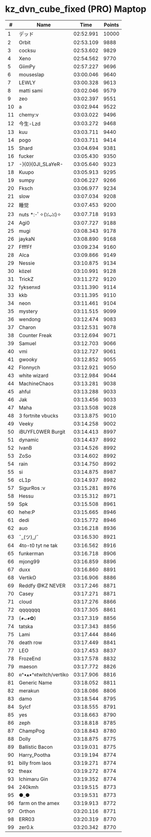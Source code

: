 # kz_dvn_cube_fixed (PRO) Maptop

|  # | Name | Time | Points |
|-------------- | -------------- | -------------- | -------------- | 
| 1 | デッド | 02:52.991 | 10000 | 
| 2 | Orbit | 02:53.109 | 9888 | 
| 3 | cocksu | 02:53.602 | 9829 | 
| 4 | Xeno | 02:54.562 | 9770 | 
| 5 | GiimPy | 02:57.227 | 9696 | 
| 6 | mouseslap | 03:00.046 | 9640 | 
| 7 | LEWLY | 03:00.328 | 9613 | 
| 8 | matti sami | 03:02.046 | 9579 | 
| 9 | zeo | 03:02.397 | 9551 | 
| 10 | a | 03:02.944 | 9522 | 
| 11 | chemy:v | 03:03.022 | 9496 | 
| 12 | 今生-Lzd | 03:03.272 | 9468 | 
| 13 | kuu | 03:03.711 | 9440 | 
| 14 | pogo | 03:03.711 | 9414 | 
| 15 | Shard | 03:04.694 | 9381 | 
| 16 | fucker | 03:05.430 | 9350 | 
| 17 | -}{0}{0JI_SLaYeR- | 03:05.640 | 9323 | 
| 18 | Kuupo | 03:05.913 | 9295 | 
| 19 | sumpy | 03:06.227 | 9266 | 
| 20 | Fksch | 03:06.977 | 9234 | 
| 21 | slow | 03:07.034 | 9208 | 
| 22 | 睡觉 | 03:07.453 | 9200 | 
| 23 | nuts *:･ﾟ✧(ꈍᴗꈍ)✧ | 03:07.718 | 9193 | 
| 24 | Agi0 | 03:07.727 | 9188 | 
| 25 | mugi | 03:08.343 | 9178 | 
| 26 | jaykaN | 03:08.890 | 9168 | 
| 27 | FfffFf | 03:09.234 | 9160 | 
| 28 | Alca | 03:09.866 | 9149 | 
| 29 | Nessie | 03:10.875 | 9134 | 
| 30 | közel | 03:10.991 | 9128 | 
| 31 | TrickZ | 03:11.272 | 9120 | 
| 32 | fyksenxd | 03:11.390 | 9114 | 
| 33 | kkb | 03:11.395 | 9110 | 
| 34 | neon | 03:11.461 | 9104 | 
| 35 | mystery | 03:11.515 | 9099 | 
| 36 | wendong | 03:12.474 | 9083 | 
| 37 | Charon | 03:12.531 | 9078 | 
| 38 | Counter Freak | 03:12.694 | 9071 | 
| 39 | Samuel | 03:12.703 | 9066 | 
| 40 | vmi | 03:12.727 | 9061 | 
| 41 | gwooky | 03:12.852 | 9055 | 
| 42 | Flonnych | 03:12.921 | 9050 | 
| 43 | white wizard | 03:12.984 | 9044 | 
| 44 | MachineChaos | 03:13.281 | 9038 | 
| 45 | ahful | 03:13.288 | 9033 | 
| 46 | Jak | 03:13.456 | 9033 | 
| 47 | Maha | 03:13.508 | 9028 | 
| 48 | 3 fortnite vbucks | 03:13.875 | 9010 | 
| 49 | Veeky | 03:14.258 | 9002 | 
| 50 | iBUYFL0WER Burgit | 03:14.413 | 8997 | 
| 51 | dynamic | 03:14.437 | 8992 | 
| 52 | IvanB | 03:14.526 | 8992 | 
| 53 | ZoSo | 03:14.602 | 8992 | 
| 54 | rain | 03:14.750 | 8992 | 
| 55 | si | 03:14.875 | 8987 | 
| 56 | cL1p | 03:14.937 | 8982 | 
| 57 | SigurRos :v | 03:15.281 | 8976 | 
| 58 | Hessu | 03:15.312 | 8971 | 
| 59 | Spk | 03:15.508 | 8961 | 
| 60 | hehe:P | 03:15.665 | 8946 | 
| 61 | dedi | 03:15.772 | 8946 | 
| 62 | auo | 03:16.218 | 8936 | 
| 63 | ¯\_(ツ)_/¯ | 03:16.530 | 8921 | 
| 64 | 4to-t0 tyt ne tak | 03:16.562 | 8916 | 
| 65 | funkerman | 03:16.718 | 8906 | 
| 66 | mjong99 | 03:16.859 | 8896 | 
| 67 | duxx | 03:16.860 | 8891 | 
| 68 | VertikO | 03:16.906 | 8886 | 
| 69 | Reddfy @KZ NEVER | 03:17.246 | 8871 | 
| 70 | Casey | 03:17.271 | 8871 | 
| 71 | cloud | 03:17.276 | 8866 | 
| 72 | qqqqqqq | 03:17.305 | 8861 | 
| 73 | (◕ᴗ◕✿) | 03:17.319 | 8856 | 
| 74 | tatska | 03:17.343 | 8856 | 
| 75 | Lami | 03:17.444 | 8846 | 
| 76 | death row | 03:17.449 | 8841 | 
| 77 | LEO | 03:17.453 | 8837 | 
| 78 | FrozeEnd | 03:17.578 | 8832 | 
| 79 | maeson | 03:17.772 | 8826 | 
| 80 | ฅ^•ﻌ•^ฅtwitch/vertiko | 03:17.906 | 8816 | 
| 81 | Generic Name | 03:18.052 | 8811 | 
| 82 | merakun | 03:18.086 | 8806 | 
| 83 | damo | 03:18.544 | 8795 | 
| 84 | Sylcf | 03:18.555 | 8791 | 
| 85 | yes | 03:18.663 | 8790 | 
| 86 | zeph | 03:18.818 | 8785 | 
| 87 | ChampPog | 03:18.843 | 8780 | 
| 88 | Dolly | 03:18.875 | 8775 | 
| 89 | Ballistic Bacon | 03:19.031 | 8775 | 
| 90 | Harry_Pootha | 03:19.194 | 8774 | 
| 91 | billy from laos | 03:19.271 | 8774 | 
| 92 | theax | 03:19.272 | 8774 | 
| 93 | Ichimaru Gin | 03:19.352 | 8774 | 
| 94 | 240kmh | 03:19.515 | 8773 | 
| 95 | ●_● | 03:19.531 | 8773 | 
| 96 | farm on the amex | 03:19.913 | 8772 | 
| 97 | Orthon | 03:20.116 | 8771 | 
| 98 | ERR03 | 03:20.319 | 8770 | 
| 99 | zer0.k | 03:20.342 | 8770 | 


